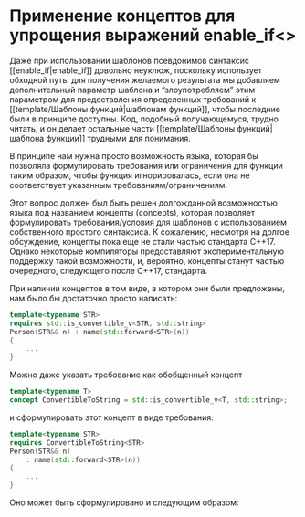 
# Применение концептов для упрощения выражений enable_if<>

Даже при использовании шаблонов псевдонимов синтаксис [[enable_if|enable_if]] довольно неуклюж, поскольку использует обходной путь: для получения желаемого результата мы добавляем дополнительный параметр шаблона и “злоупотребляем” этим параметром для предоставления определенных требований к [[template/Шаблоны функций|шаблонам функций]], чтобы последние были в принципе доступны. Код, подобный получающемуся, трудно читать, и он делает остальные части [[template/Шаблоны функций|шаблона функции]] трудными для понимания.

В принципе нам нужна просто возможность языка, которая бы позволяла формулировать требования или ограничения для функции таким образом, чтобы функция игнорировалась, если она не соответствует указанным требованиям/ограничениям.

Этот вопрос должен был быть решен долгожданной возможностью языка под названием концепты (concepts), которая позволяет формулировать требования/условия для шаблонов с использованием собственного простого синтаксиса. К сожалению, несмотря на долгое обсуждение, концепты пока еще не стали частью стандарта C++17. Однако некоторые компиляторы предоставляют экспериментальную поддержку такой возможности, и, вероятно, концепты станут частью очередного, следующего после C++17, стандарта.

При наличии концептов в том виде, в котором они были предложены, нам было бы достаточно просто написать:
```c++
template<typename STR>
requires std::is_convertible_v<STR, std::string>
Person(STR&& n) : name(std::forward<STR>(n))
{
	...
}
```

Можно даже указать требование как обобщенный концепт
```c++
template<typename Т>
concept ConvertibleToString = std::is_convertible_v<T, std::string>;
```

и сформулировать этот концепт в виде требования:
```c++
template<typename STR>
requires ConvertibleToString<STR>
Person(STR&& n)
	: name(std::forward<STR>(n))
{
	...
}
```

Оно может быть сформулировано и следующим образом:





































